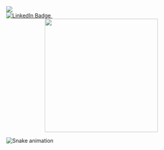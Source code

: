 

<!--
**rajvinder-kaur/rajvinder-kaur** is a ✨ _special_ ✨ repository because its `README.md` (this file) appears on your GitHub profile.

Here are some ideas to get you started:

- 🔭 I’m currently working on ...
- 🌱 I’m currently learning ...
- 👯 I’m looking to collaborate on ...
- 🤔 I’m looking for help with ...
- 💬 Ask me about ...
- 📫 How to reach me: ...
- 😄 Pronouns: ...
- ⚡ Fun fact: ...
-->

<img src="https://capsule-render.vercel.app/api?type=transparent&color=random&height=150&section=header&text=🌟%20Welcome%20to%20my%20profile!&fontSize=50&textBg=false&fontColor=FFFFFF" />

<div id="badges">
  <a href="https://www.linkedin.com/in/rajvinderkaur1121402/">
    <img src="https://img.shields.io/badge/LinkedIn-blue?style=for-the-badge&logo=linkedin&logoColor=white" alt="LinkedIn Badge"/>
  </a>
  <img src="https://komarev.com/ghpvc/?username=your-github-username&style=flat-square&color=blue" alt=""/>
</div>

<div id=header align="center">
  <img src="https://media.giphy.com/media/ta0ttSeDKuCsg/giphy.gif" width="300" style={{margin:auto}}/>
</div>

![Snake animation](https://github.com/rajvinder-kaur/rajvinder-kaur/blob/output/github-contribution-grid-snake.svg)
